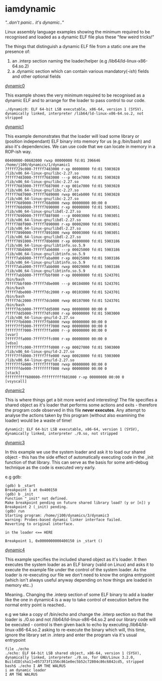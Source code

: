 # iamdynamic

_"..don't panic.. it's dynamic.."_

Linux assembly language examples showing the minimum required to be recognised and loaded as a dynamic ELF file plus these "few weird tricks!" 

The things that distinguish a dynamic ELF file from a static one are the presence of:

1) an .interp section naming the loader/helper (e.g /lib64/ld-linux-x86-64.so.2) 
2) a .dynamic section which can contain various mandatory(_-ish_) fields and other optional fields   

[dynamic0](https://github.com/linuxthor/iamdynamic/blob/master/0/dynamic0.asm)

This example shows the very minimum required to be recognised as a dynamic ELF and to arrange for the loader to pass control to our code. 
```
./dynamic0: ELF 64-bit LSB executable, x86-64, version 1 (SYSV), dynamically linked, interpreter /lib64/ld-linux-x86-64.so.2, not stripped
```
 
[dynamic1](https://github.com/linuxthor/iamdynamic/blob/master/1/dynamic1.asm)

This example demonstrates that the loader will load some library or (position independant) ELF binary into memory for us (e.g /bin/bash) and also it's dependencies. We can use code that we can locate in memory in a ROP-ish way. 
```
00400000-00602000 rwxp 00000000 fd:01 396646                             /home/j100/dynamics/1/dynamic1
7ffff729c000-7ffff7483000 r-xp 00000000 fd:01 5903028                    /lib/x86_64-linux-gnu/libc-2.27.so
7ffff7483000-7ffff7683000 ---p 001e7000 fd:01 5903028                    /lib/x86_64-linux-gnu/libc-2.27.so
7ffff7683000-7ffff7687000 r-xp 001e7000 fd:01 5903028                    /lib/x86_64-linux-gnu/libc-2.27.so
7ffff7687000-7ffff7689000 rwxp 001eb000 fd:01 5903028                    /lib/x86_64-linux-gnu/libc-2.27.so
7ffff7689000-7ffff768d000 rwxp 00000000 00:00 0
7ffff768d000-7ffff7690000 r-xp 00000000 fd:01 5903051                    /lib/x86_64-linux-gnu/libdl-2.27.so
7ffff7690000-7ffff788f000 ---p 00003000 fd:01 5903051                    /lib/x86_64-linux-gnu/libdl-2.27.so
7ffff788f000-7ffff7890000 r-xp 00002000 fd:01 5903051                    /lib/x86_64-linux-gnu/libdl-2.27.so
7ffff7890000-7ffff7891000 rwxp 00003000 fd:01 5903051                    /lib/x86_64-linux-gnu/libdl-2.27.so
7ffff7891000-7ffff78b6000 r-xp 00000000 fd:01 5903186                    /lib/x86_64-linux-gnu/libtinfo.so.5.9
7ffff78b6000-7ffff7ab6000 ---p 00025000 fd:01 5903186                    /lib/x86_64-linux-gnu/libtinfo.so.5.9
7ffff7ab6000-7ffff7aba000 r-xp 00025000 fd:01 5903186                    /lib/x86_64-linux-gnu/libtinfo.so.5.9
7ffff7aba000-7ffff7abb000 rwxp 00029000 fd:01 5903186                    /lib/x86_64-linux-gnu/libtinfo.so.5.9
7ffff7abb000-7ffff7bbf000 r-xp 00000000 fd:01 5243701                    /bin/bash
7ffff7bbf000-7ffff7dbe000 ---p 00104000 fd:01 5243701                    /bin/bash
7ffff7dbe000-7ffff7dc2000 r-xp 00103000 fd:01 5243701                    /bin/bash
7ffff7dc2000-7ffff7dcb000 rwxp 00107000 fd:01 5243701                    /bin/bash
7ffff7dcb000-7ffff7dd5000 rwxp 00000000 00:00 0
7ffff7dd5000-7ffff7dfc000 r-xp 00000000 fd:01 5903000                    /lib/x86_64-linux-gnu/ld-2.27.so
7ffff7fb6000-7ffff7fb8000 rwxp 00000000 00:00 0
7ffff7ff5000-7ffff7ff7000 rwxp 00000000 00:00 0
7ffff7ff7000-7ffff7ffa000 r--p 00000000 00:00 0                          [vvar]
7ffff7ffa000-7ffff7ffc000 r-xp 00000000 00:00 0                          [vdso]
7ffff7ffc000-7ffff7ffd000 r-xp 00027000 fd:01 5903000                    /lib/x86_64-linux-gnu/ld-2.27.so
7ffff7ffd000-7ffff7ffe000 rwxp 00028000 fd:01 5903000                    /lib/x86_64-linux-gnu/ld-2.27.so
7ffff7ffe000-7ffff7fff000 rwxp 00000000 00:00 0
7ffffffde000-7ffffffff000 rwxp 00000000 00:00 0                          [stack]
ffffffffff600000-ffffffffff601000 r-xp 00000000 00:00 0                  [vsyscall]
```

[dynamic2](https://github.com/linuxthor/iamdynamic/blob/master/2/dynamic2.asm) 

This is where things get a bit more weird and interesting! The file specifies a shared object as it's loader that performs some actions and exits - therefore the program code observed in this file __never executes__. Any attempt to analyse the actions taken by this program (without also examining the loader) would be a waste of time!  
```
dynamic2: ELF 64-bit LSB executable, x86-64, version 1 (SYSV), dynamically linked, interpreter ./0.so, not stripped
```

[dynamic3](https://github.com/linuxthor/iamdynamic/blob/master/3/dynamic3.asm)

In this example we use the system loader and ask it to load our shared object - this has the side effect of automatically executing code in the \_init function of that library. This can serve as the basis for some anti-debug technique as the code is executed very early. 

e.g gdb:  
```
(gdb) b _start
Breakpoint 1 at 0x400150
(gdb) b _init
Function "_init" not defined.
Make breakpoint pending on future shared library load? (y or [n]) y
Breakpoint 2 (_init) pending.
(gdb) run
Starting program: /home/j100/dynamics/3/dynamic3 
warning: Probes-based dynamic linker interface failed.
Reverting to original interface.

in the loader <== HERE 

Breakpoint 1, 0x0000000000400150 in _start ()
```

[dynamic4](https://github.com/linuxthor/iamdynamic/blob/master/4/dynamic4.asm) 

This example specifies the included shared object as it's loader. It then executes the system loader as an ELF binary (valid on Linux) and asks it to execute the example file under the control of the system loader. As the loader is re-executing our file we don't need to know the origina entrypoint (which isn't always useful anyway depending on how things are loaded in memory etc..)

Meaning.. Changing the .interp section of some ELF binary to add a loader like the one in dynamic4 is a way to take control of execution before the normal entry point is reached..  

e.g we take a copy of /bin/echo and change the .interp section so that the loader is ./0.so and not /lib64/ld-linux-x86-64.so.2 and our library code will be executed - control is then given back to echo by executing /lib64/ld-linux-x86-64.so.2 asking to re-execute the binary which will, this time, ignore the library set in .interp and enter the program via it's usual entrypoint 
```
file ./echo
./echo: ELF 64-bit LSB shared object, x86-64, version 1 (SYSV), dynamically linked, interpreter ./0.so, for GNU/Linux 3.2.0, BuildID[sha1]=057373f1356c861e0ec5b52c72804c86c6842cd5, stripped
bash$ ./echo I AM THE WALRUS
i am dynamic loader
I AM THE WALRUS
```
